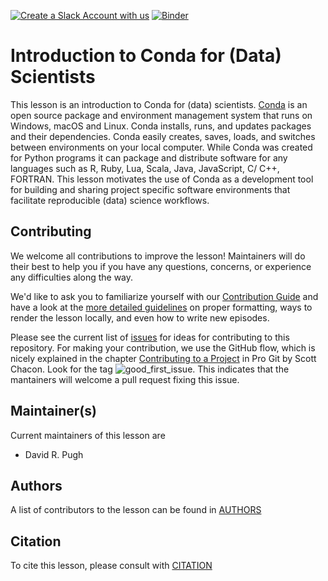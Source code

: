[![Create a Slack Account with us](https://img.shields.io/badge/Create_Slack_Account-The_Carpentries-071159.svg)](https://swc-slack-invite.herokuapp.com/)
[![Binder](https://mybinder.org/badge_logo.svg)](https://mybinder.org/v2/gh/carpentries-incubator/introduction-to-conda-for-data-scientists/binder?urlpath=lab)

# Introduction to Conda for (Data) Scientists

This lesson is an introduction to Conda for (data) scientists.
[Conda](https://docs.conda.io/projects/conda/en/latest/index.html) is an open source package and
environment management system that runs on Windows, macOS and Linux. Conda installs, runs, and
updates packages and their dependencies. Conda easily creates, saves, loads, and switches between
environments on your local computer. While Conda was created for Python programs it can package
and distribute software for any languages such as R, Ruby, Lua, Scala, Java, JavaScript, C/ C++,
FORTRAN. This lesson motivates the use of Conda as a development tool for building and sharing
project specific software environments that facilitate reproducible (data) science workflows.

## Contributing

We welcome all contributions to improve the lesson! Maintainers will do their best to help you if you have any
questions, concerns, or experience any difficulties along the way.

We'd like to ask you to familiarize yourself with our [Contribution Guide](CONTRIBUTING.md) and have a look at
the [more detailed guidelines][lesson-example] on proper formatting, ways to render the lesson locally, and even
how to write new episodes.

Please see the current list of [issues](https://github.com/carpentries-incubator/introduction-to-conda-for-data-scientists/issues) for ideas for contributing to this
repository. For making your contribution, we use the GitHub flow, which is
nicely explained in the chapter [Contributing to a Project](http://git-scm.com/book/en/v2/GitHub-Contributing-to-a-Project) in Pro Git
by Scott Chacon.
Look for the tag ![good_first_issue](https://img.shields.io/badge/-good%20first%20issue-gold.svg). This indicates that the mantainers will welcome a pull request fixing this issue.


## Maintainer(s)

Current maintainers of this lesson are

* David R. Pugh


## Authors

A list of contributors to the lesson can be found in [AUTHORS](AUTHORS)

## Citation

To cite this lesson, please consult with [CITATION](CITATION)

[lesson-example]: https://carpentries.github.io/lesson-example
